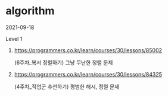 # algorithm

2021-09-18

Level 1

1. https://programmers.co.kr/learn/courses/30/lessons/85002

   (6주차_복서 정렬하기) 그냥 무난한 정렬 문제

2. https://programmers.co.kr/learn/courses/30/lessons/84325

   (4주차_직업군 추천하기) 평범한 해시, 정렬 문제